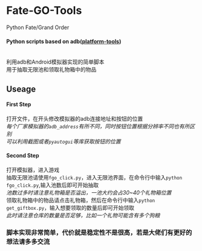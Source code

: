 # Fate-GO-Tools
Python Fate/Grand Order
#### Python scripts based on adb([platform-tools](https://developer.android.com/studio/releases/platform-tools))
<br>
利用adb和Android模拟器实现的简单脚本<br>
用于抽取无限池和领取礼物箱中的物品<br>

## Useage

#### First Step
打开文件，在开头修改模拟器的adb连接地址和按钮的位置<br>
*每个厂家模拟器的`adb_address`有所不同，同时按钮位置根据分辨率不同也有所区别*<br>
*可以利用截图或者`pyautogui`等库获取按钮的位置*<br>

#### Second Step
打开模拟器，进入游戏<br>
抽取无限池请使用`fgo_click.py`，进入无限池界面，在命令行中输入`python fgo_click.py`,输入池数后即可开始抽取<br>
*池数过多时请注意礼物箱是否溢出，一池大约会占30~40个礼物箱位置*<br>
领取礼物箱中的物品请点击礼物箱，然后在命令行中输入`python get_giftbox.py`，输入想要领取的数量后即可开始领取<br>
*此时请注意仓库的数量是否足够，比如一个礼物可能含有多个狗粮*<br>

### 脚本实现非常简单，代价就是稳定性不是很高，若是大佬们有更好的想法请多多交流
